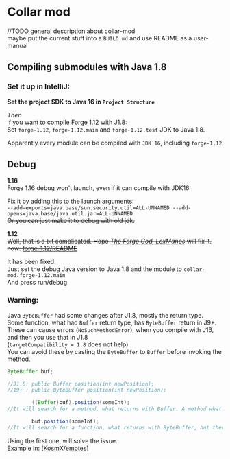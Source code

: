 # Collar mod  
//TODO general description about collar-mod  
maybe put the current stuff into a `BUILD.md` and use README as a user-manual

## Compiling submodules with Java 1.8
### Set it up in IntelliJ:

**Set the project SDK to Java 16 in `Project Structure`**

*Then*  
if you want to compile Forge 1.12 with J1.8:  
Set `forge-1.12`, `forge-1.12.main` and `forge-1.12.test` JDK to Java 1.8.  

Apparently every module can be compiled with `JDK 16`, including `forge-1.12`  

## Debug

**1.16**  
Forge 1.16 debug won't launch, even if it can compile with JDK16

Fix it by adding this to the launch arguments:  
`--add-exports=java.base/sun.security.util=ALL-UNNAMED --add-opens=java.base/java.util.jar=ALL-UNNAMED`  
~~Or you can just make it to debug with old jdk.~~

**1.12**  
~~Well, that is a bit complicated. Hope *[The Forge God, LexManos](https://github.com/LexManos)* will fix it.~~  
~~now: [forge-1.12/README](/forge-1.12/README.md)~~   

It has been fixed.  
Just set the debug Java version to Java 1.8 and the module to `collar-mod.forge-1.12.main`  
And press run/debug


### Warning:
Java `ByteBuffer` had some changes after J1.8, mostly the return type.  
Some function, what had `Buffer` return type, has `ByteBuffer` return in J9+.  
These can cause errors (`NoSuchMethodError`), when you compile with J16, and then you use that in J1.8  
(`targetCompatibility = 1.8` does not help)  
You can avoid these by casting the `ByteBuffer` to `Buffer` before invoking the method.
```java
ByteBuffer buf;

//J1.8: public Buffer position(int newPosition);
//19+ : public ByteBuffer position(int newPosition);

        ((Buffer)buf).position(someInt);
//It will search for a method, what returns with Buffer. A method what returns with ByteBuffer will be accepted.

        buf.position(someInt);
//It will search for a function, what returns with ByteBuffer, but there is what returns with Buffer.
```
Using the first one, will solve the issue.  
Example in: [[KosmX/emotes]](https://github.com/KosmX/emotes/blob/1911036abcb30b67de4b3cc2609e6414f33d766a/emotesCommon/src/main/java/io/github/kosmx/emotes/common/network/objects/EmoteDataPacket.java#L122)
